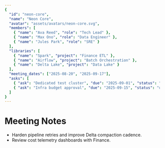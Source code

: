 ```yaml
---
{
  "id": "neon-core",
  "name": "Neon Core",
  "avatar": "assets/avatars/neon-core.svg",
  "members": [
    { "name": "Ava Reed", "role": "Tech Lead" },
    { "name": "Max Ono", "role": "Data Engineer" },
    { "name": "Jules Park", "role": "SRE" }
  ],
  "libraries": [
    { "name": "Spark", "project": "Finance ETL" },
    { "name": "Airflow", "project": "Batch Orchestration" },
    { "name": "Delta Lake", "project": "Data Lake" }
  ],
  "meeting_dates": ["2025-08-20", "2025-09-17"],
  "asks": [
    { "ask": "Dedicated test cluster", "due": "2025-09-01", "status": "proposed" },
    { "ask": "Infra budget approval", "due": "2025-09-15", "status": "under-review" }
  ]
}
---
```


# Meeting Notes

- Harden pipeline retries and improve Delta compaction cadence.
- Review cost telemetry dashboards with Finance.

